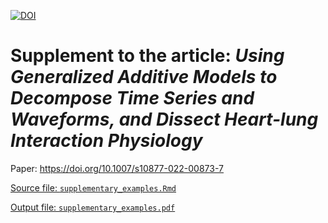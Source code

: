 [![DOI](https://zenodo.org/badge/472325925.svg)](https://zenodo.org/badge/latestdoi/472325925)

# Supplement to the article: *Using Generalized Additive Models to Decompose Time Series and Waveforms, and Dissect Heart-lung Interaction Physiology*

Paper: <https://doi.org/10.1007/s10877-022-00873-7>

[Source file: `supplementary_examples.Rmd`](supplementary_examples.Rmd)

[Output file: `supplementary_examples.pdf`](supplementary_examples.pdf)
